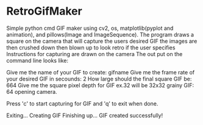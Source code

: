 # RetroGifMaker
Simple python cmd GIF maker using cv2, os, matplotlib(pyplot and animation), and pillows(Image and ImageSequence). 
The program draws a square on the camera that will capture the users desired GIF
the images are then crushed down then blown up to look retro if the user specifies
Instructions for capturing are drawn on the camera
The out put on the command line looks like:

Give me the name of your GIF to create: gifname
Give me the frame rate of your desired GIF in secounds: 2
How large should the final square GIF be: 664
Give me the square pixel depth for GIF ex.32 will be 32x32 grainy GIF: 64
opening camera.

Press 'c' to start capturing for GIF and 'q' to exit when done.

Exiting...
Creating GIF
Finishing up...
GIF created successfully!

